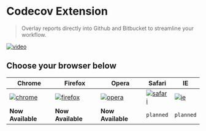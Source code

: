 # Codecov Extension

> Overlay reports directly into Github and Bitbucket to streamline your
> workflow.

[![video][10]][11]

## Choose your browser below

| **Chrome**        | **Firefox**        | **Opera**         | **Safari**        | **IE**        |
| ----------------- | ------------------ | ----------------- | ----------------- | ------------- |
| [![chrome][0]][1] | [![firefox][2]][3] | [![opera][4]][5]  | [![safari][6]][7] | [![ie][8]][9] |
| **Now Available** | **Now Available**  | **Now Available** | `planned`         | `planned`     |

[0]:
  http://www.iconarchive.com/download/i38830/google/chrome/Google-Chrome.ico
  'Review and install for Chrome'
[1]:
  https://chrome.google.com/webstore/detail/codecov-extension/keefkhehidemnokodkdkejapdgfjmijf
[2]:
  http://www.iconarchive.com/download/i51115/hopstarter/software/Mozilla-Firefox.ico
  'Review and install for Firefox'
[3]: https://addons.mozilla.org/en-US/firefox/addon/codecov-extension
[4]:
  https://cdn1.iconfinder.com/data/icons/android-png/256/Android-Opera-Mini.png
  'Review and install for Opera'
[5]: https://addons.opera.com/en/extensions/details/codecov-extension
[6]:
  http://icons.iconarchive.com/icons/kyo-tux/aeon/256/Apps-Safari-icon.png
  'Help wanted'
[7]: https://github.com/codecov/browser-extension/issues/14
[8]:
  http://www.iconarchive.com/download/i45866/tatice/cristal-intense/Internet-Explorer.ico
  'Help wanted'
[9]: https://github.com/codecov/browser-extension/issues/15
[10]:
  https://cloud.githubusercontent.com/assets/2041757/9814630/7c8847d0-585d-11e5-887b-b5a19170ef61.png
  'Watch how on YouTube'
[11]: https://www.youtube.com/watch?v=d6wJKODB8_g
